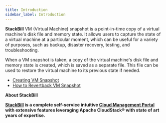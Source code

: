 ```yaml
---
title: Introduction
sidebar_label: Introduction
---
```


**StackBill** VM (Virtual Machine) snapshot is a point-in-time copy of a virtual machine's disk file and memory state. It allows users to capture the state of a virtual machine at a particular moment, which can be useful for a variety of purposes, such as backup, disaster recovery, testing, and troubleshooting.

When a VM snapshot is taken, a copy of the virtual machine's disk file and memory state is created, which is saved as a separate file. This file can be used to restore the virtual machine to its previous state if needed.

- [Creating VM Snapshot](./creating-a-vm-snapshot#creating-vm-snapshot-in-stackbill-cmp) 
- [How to Revertback VM Snapshot](./how-to-revertback-vmsnapshot#how-to-revertback-vm-snapshot-in-stackbill-cmp)

**About StackBill**

**[StackBill](https://www.youtube.com/watch?v=nyV8oE3dfXs) is a complete self-service intuitive [Cloud Management Portal](https://www.stackbill.com/) with extensive features leveraging Apache CloudStack® with state of art years of expertise.**
